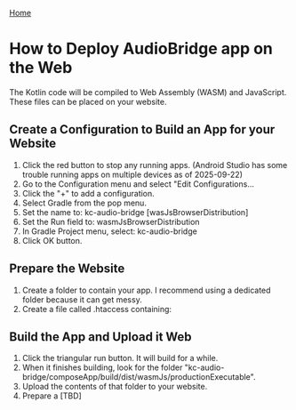 [Home](/README.md)

# How to Deploy AudioBridge app on the Web

The Kotlin code will be compiled to Web Assembly (WASM) and JavaScript.
These files can be placed on your website.

## Create a Configuration to Build an App for your Website

1. Click the red button to stop any running apps. (Android Studio has some trouble running apps on multiple devices as of 2025-09-22)
1. Go to the Configuration menu and select "Edit Configurations...
1. Click the "+" to add a configuration.
1. Select Gradle from the pop menu.
1. Set the name to:   kc-audio-bridge [wasJsBrowserDistribution]
1. Set the Run field to:   wasmJsBrowserDistribution
1. In Gradle Project menu, select: kc-audio-bridge
1. Click OK button.

## Prepare the Website

1. Create a folder to contain your app. I recommend using a dedicated folder because it can get messy.
2. Create a file called .htaccess containing:
   
## Build the App and Upload it Web

1. Click the triangular run button. It will build for a while.
1. When it finishes building, look for the folder "kc-audio-bridge/composeApp/build/dist/wasmJs/productionExecutable".
2. Upload the contents of that folder to your website.
3. Prepare a [TBD]

